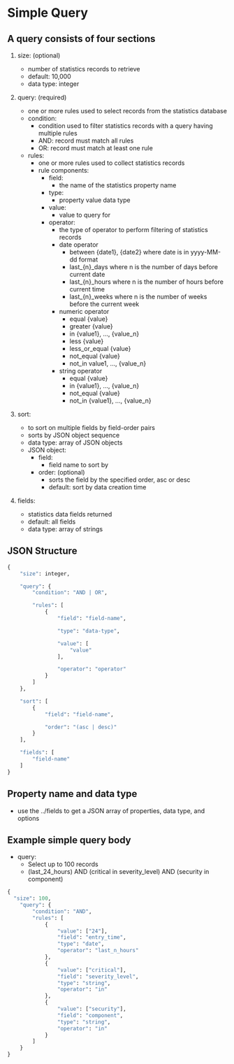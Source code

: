 # Simple Query

## A query consists of four sections

1. size: (optional)
    * number of statistics records to retrieve
    * default: 10,000
    * data type: integer

2. query: (required)
    * one or more rules used to select records from the statistics database
    * condition:
      * condition used to filter statistics records with a query having multiple rules
      * AND: record must match all rules
      * OR: record must match at least one rule
    * rules:
      * one or more rules used to collect statistics records
      * rule components:
        * field:
          * the name of the statistics property name
        * type:
          * property value data type
        * value:
          * value to query for
        * operator:
          * the type of operator to perform filtering of statistics records
          * date operator
            * between {date1}, {date2} where date is in yyyy-MM-dd format
            * last_{n}_days where n is the number of days before current date
            * last_{n}_hours where n is the number of hours before current time
            * last_{n}_weeks where n is the number of weeks before the current week
          * numeric operator
            * equal {value}
            * greater {value}
            * in {value1}, ..., {value_n}
            * less {value}
            * less_or_equal {value}
            * not_equal {value}
            * not_in value1, ..., {value_n}
          * string operator
            * equal {value}
            * in {value1}, ..., {value_n}
            * not_equal {value}
            * not_in {value1}, ..., {value_n}

3. sort:
    * to sort on multiple fields by field-order pairs
    * sorts by JSON object sequence
    * data type: array of JSON objects
    * JSON object:
      * field:
        * field name to sort by  
      * order: (optional)
        * sorts the field by the specified order, asc or desc
        * default: sort by data creation time

4. fields:
    * statistics data fields returned
    * default: all fields
    * data type: array of strings

## JSON Structure

```python
{
    "size": integer,

    "query": {
        "condition": "AND | OR",

        "rules": [
            {
                "field": "field-name",

                "type": "data-type",

                "value": [
                    "value"
                ],

                "operator": "operator"
            }
        ]
    },

    "sort": [
        {
            "field": "field-name",

            "order": "(asc | desc)"
        }
    ],

    "fields": [
        "field-name"
    ]
}
```

## Property name and data type

* use the ../fields to get a JSON array of properties, data type, and options

## Example simple query body

* query:
  * Select up to 100 records
  * (last_24_hours) AND (critical in severity_level) AND (security in component)

```python
{
  "size": 100,
    "query": {
        "condition": "AND",
        "rules": [
            {
                "value": ["24"],
                "field": "entry_time",
                "type": "date",
                "operator": "last_n_hours"
            },
            {
                "value": ["critical"],
                "field": "severity_level",
                "type": "string",
                "operator": "in"
            },
            {
                "value": ["security"],
                "field": "component",
                "type": "string",
                "operator": "in"
            }
        ]
    }
}
```
